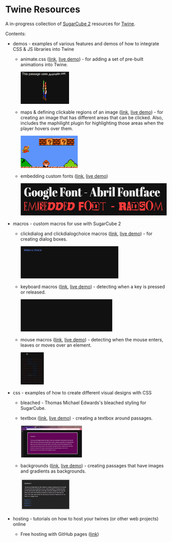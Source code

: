 # Twine Resources

A in-progress collection of [SugarCube 2](http://www.motoslave.net/sugarcube/) resources for [Twine](https://twinery.org/).

Contents:

- demos - examples of various features and demos of how to integrate CSS & JS libraries into Twine 
    - animate.css ([link](demos/animate.css/), [live demo](//mikewesthad.com/twine-resources/demos/animate.css/example.html)) - for adding a set of pre-built animations into Twine. 
        
        <img src="demos/animate.css/animate.gif" height="100px">

    - maps & defining clickable regions of an image ([link](demos/html-maps/), [live demo](//mikewesthad.com/twine-resources/demos/html-maps/example.html)) - for creating an image that has different areas that can be clicked. Also, includes the maphilight plugin for highlighting those areas when the player hovers over them.
        
        <img src="demos/html-maps/map.gif" height="100px">

    - embedding custom fonts ([link](demos/fonts/), [live demo](//mikewesthad.com/twine-resources/demos/fonts/example.html))
        
        <img src="demos/fonts/fonts.png" height="100px">

- macros - custom macros for use with SugarCube 2
    - clickdialog and clickdialogchoice macros ([link](macros/clickdialog/), [live demo](//mikewesthad.com/twine-resources/macros/clickdialog/example.html)) - for creating dialog boxes.

        <img src="macros/clickdialog/dialog.gif" height="100px">

    - keyboard macros ([link](macros/keyboard/), [live demo](//mikewesthad.com/twine-resources/macros/keyboard/example.html)) - detecting when a key is pressed or released.

        <img src="macros/keyboard/keyboard.gif" height="100px">

    - mouse macros ([link](macros/mouse/), [live demo](//mikewesthad.com/twine-resources/macros/mouse/example.html)) - detecting when the mouse enters, leaves or moves over an element.

        <img src="macros/mouse/mouse.gif" height="100px">

- css - examples of how to create different visual designs with CSS
    - bleached - Thomas Michael Edwards's bleached styling for SugarCube.
    - textbox ([link](css/textbox/), [live demo](//mikewesthad.com/twine-resources/css/textbox/example.html)) - creating a textbox around passages.

        <img src="css/textbox/textbox.png" height="100px">

    - backgrounds ([link](css/backgrounds/), [live demo](//mikewesthad.com/twine-resources/css/backgrounds/example.html)) - creating passages that have images and gradients as backgrounds.

        <img src="css/backgrounds/backgrounds.gif" height="100px">

- hosting - tutorials on how to host your twines (or other web projects) online
    - Free hosting with GitHub pages ([link](hosting/readme.md))